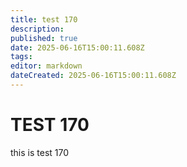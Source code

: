```yaml
---
title: test 170
description: 
published: true
date: 2025-06-16T15:00:11.608Z
tags: 
editor: markdown
dateCreated: 2025-06-16T15:00:11.608Z
---
```


# TEST 170
this is test 170
